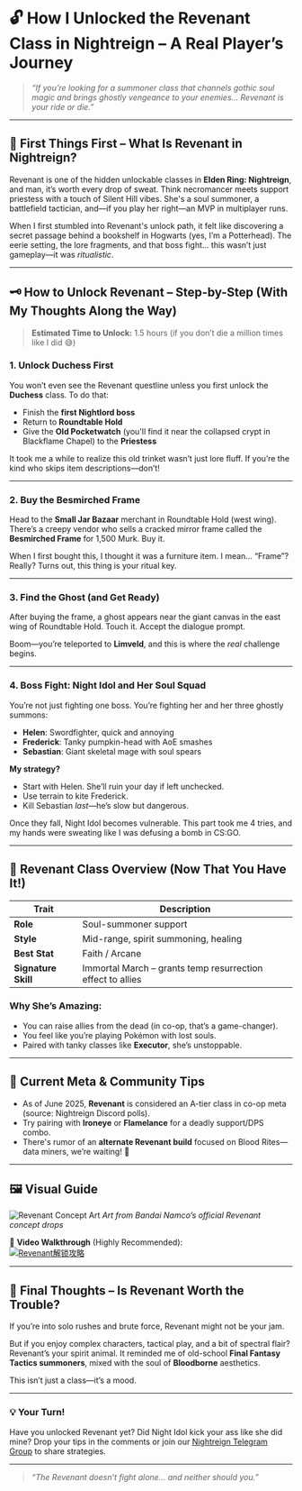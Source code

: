 # 🔓 How I Unlocked the Revenant Class in Nightreign – A Real Player’s Journey

> *“If you’re looking for a summoner class that channels gothic soul magic and brings ghostly vengeance to your enemies... Revenant is your ride or die.”*

---

## 🌙 First Things First – What Is Revenant in Nightreign?

Revenant is one of the hidden unlockable classes in **Elden Ring: Nightreign**, and man, it’s worth every drop of sweat. Think necromancer meets support priestess with a touch of Silent Hill vibes. She's a soul summoner, a battlefield tactician, and—if you play her right—an MVP in multiplayer runs.

When I first stumbled into Revenant's unlock path, it felt like discovering a secret passage behind a bookshelf in Hogwarts (yes, I’m a Potterhead). The eerie setting, the lore fragments, and that boss fight… this wasn’t just gameplay—it was *ritualistic*.

---

## 🗝️ How to Unlock Revenant – Step-by-Step (With My Thoughts Along the Way)

> **Estimated Time to Unlock:** 1.5 hours (if you don’t die a million times like I did 😅)

### 1. **Unlock Duchess First**

You won’t even see the Revenant questline unless you first unlock the **Duchess** class. To do that:

- Finish the **first Nightlord boss**
- Return to **Roundtable Hold**
- Give the **Old Pocketwatch** (you'll find it near the collapsed crypt in Blackflame Chapel) to the **Priestess**

It took me a while to realize this old trinket wasn’t just lore fluff. If you’re the kind who skips item descriptions—don’t!

---

### 2. **Buy the Besmirched Frame**

Head to the **Small Jar Bazaar** merchant in Roundtable Hold (west wing). There’s a creepy vendor who sells a cracked mirror frame called the **Besmirched Frame** for 1,500 Murk. Buy it.

When I first bought this, I thought it was a furniture item. I mean… “Frame”? Really? Turns out, this thing is your ritual key.

---

### 3. **Find the Ghost (and Get Ready)**

After buying the frame, a ghost appears near the giant canvas in the east wing of Roundtable Hold. Touch it. Accept the dialogue prompt.

Boom—you’re teleported to **Limveld**, and this is where the *real* challenge begins.

---

### 4. **Boss Fight: Night Idol and Her Soul Squad**

You’re not just fighting one boss. You’re fighting her and her three ghostly summons:

- **Helen**: Swordfighter, quick and annoying
- **Frederick**: Tanky pumpkin-head with AoE smashes
- **Sebastian**: Giant skeletal mage with soul spears

**My strategy?**
- Start with Helen. She’ll ruin your day if left unchecked.
- Use terrain to kite Frederick.
- Kill Sebastian *last*—he’s slow but dangerous.

Once they fall, Night Idol becomes vulnerable. This part took me 4 tries, and my hands were sweating like I was defusing a bomb in CS:GO.

---

## 🧙 Revenant Class Overview (Now That You Have It!)

| Trait        | Description                           |
|--------------|---------------------------------------|
| **Role**     | Soul-summoner support                 |
| **Style**    | Mid-range, spirit summoning, healing  |
| **Best Stat**| Faith / Arcane                        |
| **Signature Skill** | Immortal March – grants temp resurrection effect to allies |

### Why She’s Amazing:
- You can raise allies from the dead (in co-op, that’s a game-changer).
- You feel like you’re playing Pokémon with lost souls.
- Paired with tanky classes like **Executor**, she’s unstoppable.

---

## 🔄 Current Meta & Community Tips

- As of June 2025, **Revenant** is considered an A-tier class in co-op meta (source: Nightreign Discord polls).
- Try pairing with **Ironeye** or **Flamelance** for a deadly support/DPS combo.
- There's rumor of an **alternate Revenant build** focused on Blood Rites—data miners, we’re waiting! 👀

---

## 🖼️ Visual Guide

![Revenant Concept Art](/pic/Revenant.png)
*Art from Bandai Namco’s official Revenant concept drops*

🎥 **Video Walkthrough** (Highly Recommended):  
[![Revenant解锁攻略](https://img.youtube.com/vi/1saLkzG4p-M/maxresdefault.jpg)](https://www.youtube.com/watch?v=1saLkzG4p-M)

---

## 💬 Final Thoughts – Is Revenant Worth the Trouble?

If you’re into solo rushes and brute force, Revenant might not be your jam.

But if you enjoy complex characters, tactical play, and a bit of spectral flair? Revenant’s your spirit animal. It reminded me of old-school **Final Fantasy Tactics summoners**, mixed with the soul of **Bloodborne** aesthetics.

This isn’t just a class—it’s a mood.

---

### 💡 Your Turn!

Have you unlocked Revenant yet? Did Night Idol kick your ass like she did mine? Drop your tips in the comments or join our [Nightreign Telegram Group](https://t.me/nightreign) to share strategies.

---

> *“The Revenant doesn’t fight alone… and neither should you.”*
